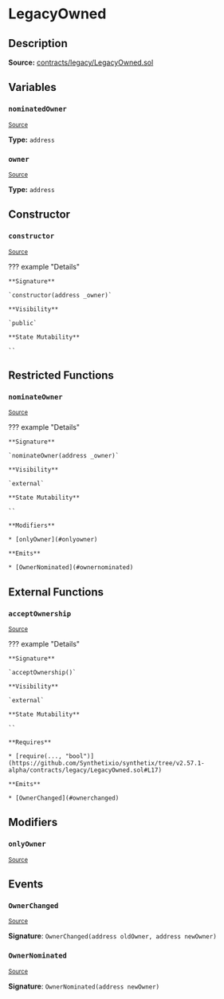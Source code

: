 # LegacyOwned

## Description

**Source:** [contracts/legacy/LegacyOwned.sol](https://github.com/Synthetixio/synthetix/tree/v2.57.1-alpha/contracts/legacy/LegacyOwned.sol)

## Variables

### `nominatedOwner`

<sub>[Source](https://github.com/Synthetixio/synthetix/tree/v2.57.1-alpha/contracts/legacy/LegacyOwned.sol#L5)</sub>

**Type:** `address`

### `owner`

<sub>[Source](https://github.com/Synthetixio/synthetix/tree/v2.57.1-alpha/contracts/legacy/LegacyOwned.sol#L4)</sub>

**Type:** `address`

## Constructor

### `constructor`

<sub>[Source](https://github.com/Synthetixio/synthetix/tree/v2.57.1-alpha/contracts/legacy/LegacyOwned.sol#L7)</sub>

??? example "Details"

    **Signature**

    `constructor(address _owner)`

    **Visibility**

    `public`

    **State Mutability**

    ``

## Restricted Functions

### `nominateOwner`

<sub>[Source](https://github.com/Synthetixio/synthetix/tree/v2.57.1-alpha/contracts/legacy/LegacyOwned.sol#L11)</sub>

??? example "Details"

    **Signature**

    `nominateOwner(address _owner)`

    **Visibility**

    `external`

    **State Mutability**

    ``

    **Modifiers**

    * [onlyOwner](#onlyowner)

    **Emits**

    * [OwnerNominated](#ownernominated)

## External Functions

### `acceptOwnership`

<sub>[Source](https://github.com/Synthetixio/synthetix/tree/v2.57.1-alpha/contracts/legacy/LegacyOwned.sol#L16)</sub>

??? example "Details"

    **Signature**

    `acceptOwnership()`

    **Visibility**

    `external`

    **State Mutability**

    ``

    **Requires**

    * [require(..., "bool")](https://github.com/Synthetixio/synthetix/tree/v2.57.1-alpha/contracts/legacy/LegacyOwned.sol#L17)

    **Emits**

    * [OwnerChanged](#ownerchanged)

## Modifiers

### `onlyOwner`

<sub>[Source](https://github.com/Synthetixio/synthetix/tree/v2.57.1-alpha/contracts/legacy/LegacyOwned.sol#L23)</sub>

## Events

### `OwnerChanged`

<sub>[Source](https://github.com/Synthetixio/synthetix/tree/v2.57.1-alpha/contracts/legacy/LegacyOwned.sol#L29)</sub>

**Signature**: `OwnerChanged(address oldOwner, address newOwner)`

### `OwnerNominated`

<sub>[Source](https://github.com/Synthetixio/synthetix/tree/v2.57.1-alpha/contracts/legacy/LegacyOwned.sol#L28)</sub>

**Signature**: `OwnerNominated(address newOwner)`
